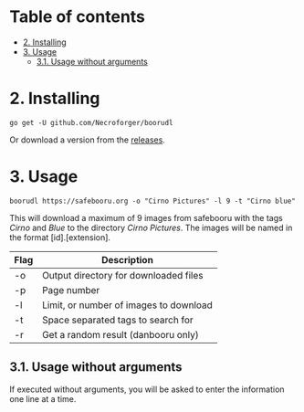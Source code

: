 Table of contents
====================
<!-- TOC -->

- [2. Installing](#2-installing)
- [3. Usage](#3-usage)
    - [3.1. Usage without arguments](#31-usage-without-arguments)

<!-- /TOC -->


# 2. Installing

``go get -U github.com/Necroforger/boorudl``

Or download a version from the [releases](https://github.com/Necroforger/boorudl/releases).


# 3. Usage
``boorudl https://safebooru.org -o "Cirno Pictures" -l 9 -t "Cirno blue"``

This will download a maximum of 9 images from safebooru with the tags *Cirno* and *Blue* to the directory *Cirno Pictures*.
The images will be named in the format [id].[extension].


| Flag | Description                            |
|------|----------------------------------------|
| -o   | Output directory for downloaded files  |
| -p   | Page number                            |
| -l   | Limit, or number of images to download |
| -t   | Space separated tags to search for     |
| -r   | Get a random result (danbooru only)    |

## 3.1. Usage without arguments
If executed without arguments, you will be asked to enter the information one line at a time.
